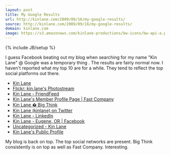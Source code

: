 ```yaml
---
layout: post
title: My Google Results
url: http://kinlane.com/2009/09/16/my-google-results/
source: http://kinlane.com/2009/09/16/my-google-results/
domain: kinlane.com
image: https://s3.amazonaws.com/kinlane-productions/bw-icons/bw-api-a.png
---
```

{% include JB/setup %}

<p>
     I guess Facebook beating out my blog when searching for my name "Kin Lane" @ Google was a temporary thing . The results are fairly normal now. I haven't reported what my top 10 are for a while. They tend to reflect the top social platforms out there.
</p>
<ul class="mainlist">
     <li>
          <a title="Kin Lane" href="http://www.kinlane.com" target="_self">Kin Lane</a>
     </li>
     <li>
          <a title="Kin Lane - Flickr" href="http://www.flickr.com/photos/kinlane/" target="_blank">Flickr: kin.lane's Photostream</a>
     </li>
     <li>
          <a title="Kin Lane - FriendFeed" href="http://friendfeed.com/kinlane" target="_blank">Kin Lane - FriendFeed</a>
     </li>
     <li>
          <a title="Kin Lane - Fast Company" href="http://www.fastcompany.com/user/kin-lane" target="_blank">Kin Lane's Member Profile Page | Fast Company</a>
     </li>
     <li>
          <a title="Kin Lane - Big Think" href="http://bigthink.com/kinlane" target="_blank">Kin Lane � Big Think</a>
     </li>
     <li>
          <a title="Kin Lane - Twitter" href="http://twitter.com/kinlane" target="_blank">Kin Lane (kinlane) on Twitter</a>
     </li>
     <li>
          <a title="Kin Lane - LinkedIn" href="http://www.linkedin.com/in/kinlane" target="_blank">Kin Lane - LinkedIn</a>
     </li>
     <li>
          <a title="Kin Lane - Facebook" href="http://www.facebook.com/kinlane" target="_blank">Kin Lane - Eugene, OR | Facebook</a>
     </li>
     <li>
          <a title="Kin Lane Blog - Uncategorized" href="http://www.kinlane.com/?cat=1" target="_blank">Uncategorized - Kin Lane</a>
     </li>
     <li>
          <a title="Kin Lane - Plaxo" href="http://www.plaxo.com/directory/profile/77311267932/.../Kin/Lane" target="_blank">Kin Lane's Public Profile</a>
     </li>
</ul>
<p>
     My blog is back on top. The top social networks are present. Big Think consistently is on top as well as Fast Company. Interesting.
</p>